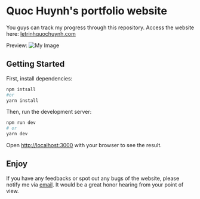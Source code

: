 # Quoc Huynh's portfolio website
You guys can track my progress through this repository.
Access the website here: [letrinhquochuynh.com](https://www.letrinhquochuynh.com/)

Preview:
![My Image](website-preview.png)

## Getting Started

First, install dependencies:

```bash
npm intsall
#or
yarn install
```

Then, run the development server:

```bash
npm run dev
# or
yarn dev
```

Open [http://localhost:3000](http://localhost:3000) with your browser to see the result.

## Enjoy

If you have any feedbacks or spot out any bugs of the website, please notify me via [email](mailto:quochuynh.work@gmail.com). It would be a great honor hearing from your point of view.
